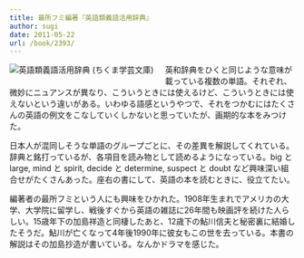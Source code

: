 ```yaml
---
title: 最所フミ編著『英語類義語活用辞典』
author: sugi
date: 2011-05-22
url: /book/2393/
---
```

<a href="http://www.amazon.co.jp/exec/obidos/ASIN/4480087567/chezsugi-22/ref=nosim/" name="amazletlink" target="_blank"><img src="http://i0.wp.com/ecx.images-amazon.com/images/I/5101DJGVXJL._SL160_.jpg?w=660" alt="英語類義語活用辞典 (ちくま学芸文庫)" class="alignleft" style="float: left; margin: 0 20px 20px 0;" data-recalc-dims="1" /></a>

英和辞典をひくと同じような意味が載っている複数の単語。それぞれ、微妙にニュアンスが異なり、こういうときには使えるけど、こういうときには使えないという違いがある。いわゆる語感というやつで、それをつかむにはたくさんの英語の例文をこなしていくしかないと思っていたが、画期的な本をみつけた。

日本人が混同しそうな単語のグループごとに、その差異を解説してくれている。辞典と銘打っているが、各項目を読み物として読めるようになっている。big と large, mind と spirit, decide と determine, suspect と doubt など興味深い組合せがたくさんあった。座右の書にして、英語の本を読むときに、役立てたい。

編著者の最所フミという人にも興味をひかれた。1908年生まれでアメリカの大学、大学院に留学し、戦後すぐから英語の雑誌に26年間も映画評を続けた人らしい。15歳年下の加島祥造と同棲したあと、12歳下の鮎川信夫と秘密裏に結婚したそうだ。鮎川が亡くなって4年後1990年に彼女もこの世を去っている。本書の解説はその加島抄造が書いている。なんかドラマを感じた。

